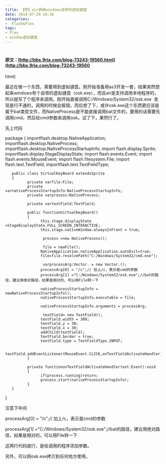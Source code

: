 ```yaml
---
title: 【转】air调用windows自带的虚拟键盘
date: 2014-07-29 10:36
categories:
-  Flash&Flex
tags:
- Flex
- window虚拟键盘
---
```

<div id="sina_keyword_ad_area2" class="articalContent   ">


# <span style="font-size: 14px">原文：[http://bbs.9ria.com/blog-73243-19560.html](http://bbs.9ria.com/blog-73243-19560
<!--more-->
html)</span>

<span>最近在做一个东西，需要用到虚拟键盘。刚开始准备用as3开发一套，结果突然想起来windows有个自带的虚拟键盘（osk.exe），而且air是支持调用本地程序的，所以就写了个程序来调用。刚开始直接调用C:/Windows/System32/osk.exe  发现是行不通的，调用的时候会报错。而后想了下，或许osk.exe这个东西更应该是属于bat类型文件，而NativeProcess是不能直接调用bat文件的，要用的话需要先调用cmd，然后给cmd参数来调用osk。试了下，果然行了。</span>  


<span>先上代码</span>

package
{
       importflash.desktop.NativeApplication;
       importflash.desktop.NativeProcess;
       importflash.desktop.NativeProcessStartupInfo;
       import flash.display.Sprite;
       importflash.display.StageDisplayState;
       import flash.events.Event;
       import flash.events.MouseEvent;
       import flash.filesystem.File;
       import flash.text.TextField;
       importflash.text.TextFieldType;
       
       public class VirtualKeyBoard extendsSprite
       {
              private varfile:File;
              private varnativeProcessStartupInfo:NativeProcessStartupInfo;
              private varprocess:NativeProcess;
             
              private vartextField:TextField;
             
              public functionVirtualKeyBoard()
              {
                    this.stage.displayState =StageDisplayState.FULL_SCREEN_INTERACTIVE;
                    this.stage.nativeWindow.alwaysInFront = true;
                    
                     process =new NativeProcess();
                    
                     file = newFile();
                    NativeApplication.nativeApplication.autoExit=true;
                    file=file.resolvePath("C:/Windows/System32/cmd.exe");
                    
                     varprocessArg:Vector. = new Vector.();
                    processArg[0] = "/c";// 加上/c，表示是cmd的参数
                    processArg[1] ="C:/Windows/System32/osk.exe";//bat的路径，建议用绝对路径，如果是相对的，可以用File转一下
                    
                    nativeProcessStartupInfo = newNativeProcessStartupInfo();
                    nativeProcessStartupInfo.executable = file;
                    
                    nativeProcessStartupInfo.arguments = processArg;
                    
                     textField= new TextField();
                    textField.width = 300;
                    textField.y = 30;
                    textField.x = 30;
                    addChild(textField);
                    textField.border = true;
                    textField.type = TextFieldType.INPUT;
                    
                    textField.addEventListener(MouseEvent.CLICK,onTextFieldActivateHandler);
              }
             
              private functiononTextFieldActivateHandler(evt:Event):void
              {
                    if(process.running)return;
                    process.start(nativeProcessStartupInfo);
              }
       }
}


<span>注意下中间 </span>  

<span>processArg[0] = "/c";// 加上/c，表示是cmd的参数</span>  

<span>processArg[1] ="C:/Windows/System32/osk.exe";//bat的路径，建议用绝对路径，如果是相对的，可以用File转一下</span>  

<span>这两行代码就行，是给调用的程序添加参数。</span>  

<span>另外，可以把osk.exe拷贝到任何地方使用。</span>

</div>